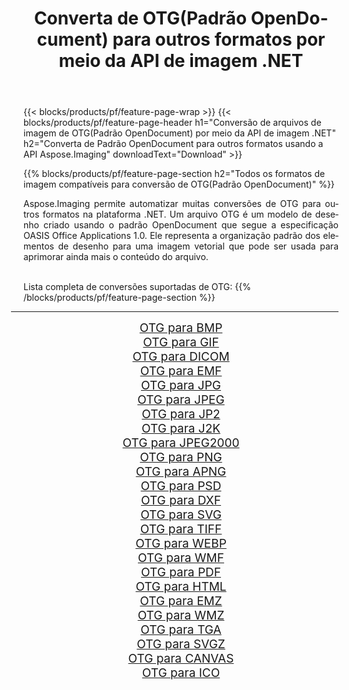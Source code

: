 ﻿---
title: Converta de OTG(Padrão OpenDocument) para outros formatos por meio da API de imagem .NET 
weight: 3920
url: /pt/net/conversion/from/otg 
lang: pt
langdirlevel: 2
locales: zh-hans,ja,it,ru,de,es,fr,nl,id,lt,pl,pt,vi,tr,ko,zh-hant,ar,hi,th,sv,cs,uk,he
description: Usando Aspose.Imaging você pode facilmente converter de OTG(Padrão OpenDocument) para outros formatos
---

{{< blocks/products/pf/feature-page-wrap >}}
{{< blocks/products/pf/feature-page-header h1="Conversão de arquivos de imagem de OTG(Padrão OpenDocument) por meio da API de imagem .NET" h2="Converta de Padrão OpenDocument para outros formatos usando a API Aspose.Imaging" downloadText="Download" >}}


{{% blocks/products/pf/feature-page-section  h2="Todos os formatos de imagem compatíveis para conversão de OTG(Padrão OpenDocument)" %}}
<p align=justify>Aspose.Imaging permite automatizar muitas conversões de OTG para outros formatos na plataforma .NET. Um arquivo OTG é um modelo de desenho criado usando o padrão OpenDocument que segue a especificação OASIS Office Applications 1.0. Ele representa a organização padrão dos elementos de desenho para uma imagem vetorial que pode ser usada para aprimorar ainda mais o conteúdo do arquivo.</p>
<br/>
Lista completa de conversões suportadas de OTG:
{{% /blocks/products/pf/feature-page-section %}}
<div class="container-fluid productfamilypage bg-gray">
    <div class="convertypes bg-gray agp-content section">
        <div class="container">
		<hr style="margin-left:-20px;"/>
		<div class="row other-converters" style="gap: 10px;font-size: 19px;text-align:center;">
		    <div class='col-md-2 other-converter remove-lp remove-rp'><a href="/imaging/pt/net/conversion/otg-to-bmp" style="padding:15px;">OTG para BMP</a></div><div class='col-md-2 other-converter remove-lp remove-rp'><a href="/imaging/pt/net/conversion/otg-to-gif" style="padding:15px;">OTG para GIF</a></div><div class='col-md-2 other-converter remove-lp remove-rp'><a href="/imaging/pt/net/conversion/otg-to-dicom" style="padding:15px;">OTG para DICOM</a></div><div class='col-md-2 other-converter remove-lp remove-rp'><a href="/imaging/pt/net/conversion/otg-to-emf" style="padding:15px;">OTG para EMF</a></div><div class='col-md-2 other-converter remove-lp remove-rp'><a href="/imaging/pt/net/conversion/otg-to-jpg" style="padding:15px;">OTG para JPG</a></div><div class='col-md-2 other-converter remove-lp remove-rp'><a href="/imaging/pt/net/conversion/otg-to-jpeg" style="padding:15px;">OTG para JPEG</a></div><div class='col-md-2 other-converter remove-lp remove-rp'><a href="/imaging/pt/net/conversion/otg-to-jp2" style="padding:15px;">OTG para JP2</a></div><div class='col-md-2 other-converter remove-lp remove-rp'><a href="/imaging/pt/net/conversion/otg-to-j2k" style="padding:15px;">OTG para J2K</a></div><div class='col-md-2 other-converter remove-lp remove-rp'><a href="/imaging/pt/net/conversion/otg-to-jpeg2000" style="padding:15px;">OTG para JPEG2000</a></div><div class='col-md-2 other-converter remove-lp remove-rp'><a href="/imaging/pt/net/conversion/otg-to-png" style="padding:15px;">OTG para PNG</a></div><div class='col-md-2 other-converter remove-lp remove-rp'><a href="/imaging/pt/net/conversion/otg-to-apng" style="padding:15px;">OTG para APNG</a></div><div class='col-md-2 other-converter remove-lp remove-rp'><a href="/imaging/pt/net/conversion/otg-to-psd" style="padding:15px;">OTG para PSD</a></div><div class='col-md-2 other-converter remove-lp remove-rp'><a href="/imaging/pt/net/conversion/otg-to-dxf" style="padding:15px;">OTG para DXF</a></div><div class='col-md-2 other-converter remove-lp remove-rp'><a href="/imaging/pt/net/conversion/otg-to-svg" style="padding:15px;">OTG para SVG</a></div><div class='col-md-2 other-converter remove-lp remove-rp'><a href="/imaging/pt/net/conversion/otg-to-tiff" style="padding:15px;">OTG para TIFF</a></div><div class='col-md-2 other-converter remove-lp remove-rp'><a href="/imaging/pt/net/conversion/otg-to-webp" style="padding:15px;">OTG para WEBP</a></div><div class='col-md-2 other-converter remove-lp remove-rp'><a href="/imaging/pt/net/conversion/otg-to-wmf" style="padding:15px;">OTG para WMF</a></div><div class='col-md-2 other-converter remove-lp remove-rp'><a href="/imaging/pt/net/conversion/otg-to-pdf" style="padding:15px;">OTG para PDF</a></div><div class='col-md-2 other-converter remove-lp remove-rp'><a href="/imaging/pt/net/conversion/otg-to-html" style="padding:15px;">OTG para HTML</a></div><div class='col-md-2 other-converter remove-lp remove-rp'><a href="/imaging/pt/net/conversion/otg-to-emz" style="padding:15px;">OTG para EMZ</a></div><div class='col-md-2 other-converter remove-lp remove-rp'><a href="/imaging/pt/net/conversion/otg-to-wmz" style="padding:15px;">OTG para WMZ</a></div><div class='col-md-2 other-converter remove-lp remove-rp'><a href="/imaging/pt/net/conversion/otg-to-tga" style="padding:15px;">OTG para TGA</a></div><div class='col-md-2 other-converter remove-lp remove-rp'><a href="/imaging/pt/net/conversion/otg-to-svgz" style="padding:15px;">OTG para SVGZ</a></div><div class='col-md-2 other-converter remove-lp remove-rp'><a href="/imaging/pt/net/conversion/otg-to-canvas" style="padding:15px;">OTG para CANVAS</a></div><div class='col-md-2 other-converter remove-lp remove-rp'><a href="/imaging/pt/net/conversion/otg-to-ico" style="padding:15px;">OTG para ICO</a></div>
                </div>
        </div>
    </div>
</div>
<br/>

